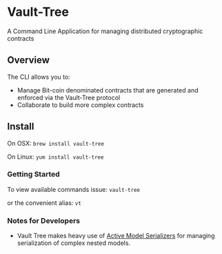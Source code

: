 # Vault-Tree
A Command Line Application for managing distributed cryptographic contracts


## Overview
The CLI allows you to:
* Manage Bit-coin denominated contracts that are generated and enforced via the Vault-Tree protocol
* Collaborate to build more complex contracts

## Install

On OSX:
  `brew install vault-tree`

On Linux:
  `yum install vault-tree`

### Getting Started

To view available commands issue:
  `vault-tree`

or the convenient alias:
  `vt`

### Notes for Developers

* Vault Tree makes heavy use of [Active Model Serializers] for managing
  serialization of complex nested models.

[Active Model Serializers]: https://github.com/rails-api/active_model_serializers
[wiki]: https://github.com/postmodern/chruby/wiki

[bash]: http://www.gnu.org/software/bash/
[zsh]: http://www.zsh.org/
[PGP]: http://en.wikipedia.org/wiki/Pretty_Good_Privacy
[homebrew]: http://mxcl.github.com/homebrew/

[rbenv]: https://github.com/sstephenson/rbenv#readme
[rbfu]: https://github.com/hmans/rbfu#readme
[ry]: https://github.com/jayferd/ry#readme
[ruby-version]: https://github.com/wilmoore/ruby-version#readme

[Ruby]: http://www.ruby-lang.org/en/

[1]: http://postmodern.github.com/contact.html#pgp
